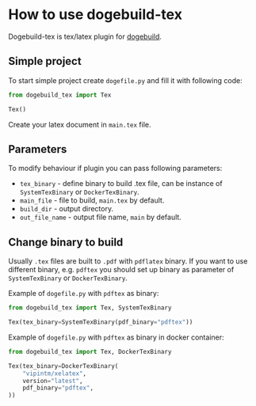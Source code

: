 # How to use dogebuild-tex

Dogebuild-tex is tex/latex plugin for [dogebuild](https://github.com/dogebuild/dogebuild).

## Simple project

To start simple project create `dogefile.py` and fill it with following code:

```python
from dogebuild_tex import Tex

Tex()
```

Create your latex document in `main.tex` file.

## Parameters

To modify behaviour if plugin you can pass following parameters:

- `tex_binary` - define binary to build .tex file, can be instance of `SystemTexBinary` or `DockerTexBinary`.
- `main_file` - file to build, `main.tex` by default.
- `build_dir` - output directory.
- `out_file_name` - output file name, `main` by default.

## Change binary to build

Usually `.tex` files are built to `.pdf` with `pdflatex` binary.
If you want to use different binary, e.g. `pdftex` you should set up binary as parameter of `SystemTexBinary` or `DockerTexBinary`.

Example of `dogefile.py` with `pdftex` as binary:

```python
from dogebuild_tex import Tex, SystemTexBinary

Tex(tex_binary=SystemTexBinary(pdf_binary="pdftex"))
```

Example of `dogefile.py` with `pdftex` as binary in docker container:

```python
from dogebuild_tex import Tex, DockerTexBinary

Tex(tex_binary=DockerTexBinary(
    "vipintm/xelatex",
    version="latest",
    pdf_binary="pdftex",
))
```

